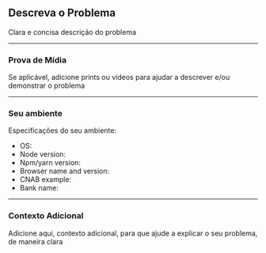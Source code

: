 ## **Descreva o Problema**

Clara e concisa descrição do problema

---

### **Prova de Mídia**

Se aplicável, adicione prints ou vídeos para ajudar a descrever e/ou demonstrar o problema

---

### **Seu ambiente**

Especificações do seu ambiente:

* OS: <!--[e.g. Ubuntu 18.04.5 x86_64 / Windows 10 1915 build ...]-->
* Node version: <!-- v14.21.1 -->
* Npm/yarn version: <!-- yarn v1.22.5 -->
* Browser name and version: <!-- Google Chrome v115.9 -->
* CNAB example:
* Bank name: <!-- Bradesco -->

---

### **Contexto Adicional**

Adicione aqui, contexto adicional, para que ajude a explicar o seu problema, de maneira clara